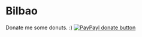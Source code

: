Bilbao
======
Donate me some donuts. :)
[![PayPayl donate button](http://img.shields.io/paypal/donate.png?color=blue)](https://www.paypal.com/cgi-bin/webscr?cmd=_s-xclick&hosted_button_id=DRFN8HR6XJJDE)
